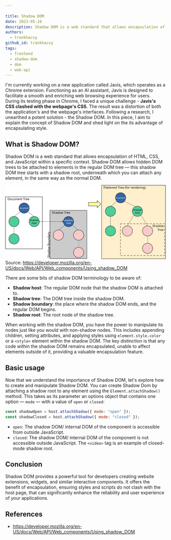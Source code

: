 ```yaml
---

title: Shadow DOM
date: 2023-05-16
description: Shadow DOM is a web standard that allows encapsulation of HTML, CSS, and JavaScript within a specific context.
authors:
  - trankhacvy
github_id: trankhacvy
tags:
  - frontend
  - shadow-dom
  - dom
  - web-api
---
```


I'm currently working on a new application called Javis, which operates as a Chrome extension. Functioning as an AI assistant, Javis is designed to facilitate a smooth and enriching web browsing experience for users. During its testing phase in Chrome, I faced a unique challenge - **Javis's CSS clashed with the webpage's CSS**. The result was a distortion of both the application's and the webpage's interfaces. Following a research, I unearthed a potent solution - the Shadow DOM. In this piece, I aim to explain the concept of Shadow DOM and shed light on the its advantage of encapsulating style.

## What is Shadow DOM?

Shadow DOM is a web standard that allows encapsulation of HTML, CSS, and JavaScript within a specific context. Shadow DOM allows hidden DOM trees to be attached to elements in the regular DOM tree — this shadow DOM tree starts with a shadow root, underneath which you can attach any element, in the same way as the normal DOM.

![](assets/shadow-dom.svg) Source: https://developer.mozilla.org/en-US/docs/Web/API/Web_components/Using_shadow_DOM

There are some bits of shadow DOM terminology to be aware of:

- **Shadow host**: The regular DOM node that the shadow DOM is attached to.
- **Shadow tree**: The DOM tree inside the shadow DOM.
- **Shadow boundary**: the place where the shadow DOM ends, and the regular DOM begins.
- **Shadow root**: The root node of the shadow tree.

When working with the shadow DOM, you have the power to manipulate its nodes just like you would with non-shadow nodes. This includes appending children, setting attributes, and applying styles using `element.style.color` or a `<style>` element within the shadow DOM. The key distinction is that any code within the shadow DOM remains encapsulated, unable to affect elements outside of it, providing a valuable encapsulation feature.

## Basic usage

Now that we understand the importance of Shadow DOM, let's explore how to create and manipulate Shadow DOM. You can create Shadow Dom by attaching a shadow root to any element using the `Element.attachShadow()` method. This takes as its parameter an options object that contains one option — `mode` — with a value of `open` or `closed`:

```js
const shadowOpen = host.attachShadow({ mode: "open" });
const shadowClosed = host.attachShadow({ mode: "closed" });
```

- `open`: The shadow DOM/ internal DOM of the component is accessible from outside JavaScript.
- `closed`: The shadow DOM/ internal DOM of the component is not accessible outside JavaScript. The `<video>` tag is an example of closed-mode shadow root.

## Conclusion

Shadow DOM provides a powerful tool for developers creating website extensions, widgets, and similar interactive components. It offers the benefit of encapsulation, ensuring styles and scripts do not clash with the host page, that can significantly enhance the reliability and user experience of your applications.

## References

- https://developer.mozilla.org/en-US/docs/Web/API/Web_components/Using_shadow_DOM
